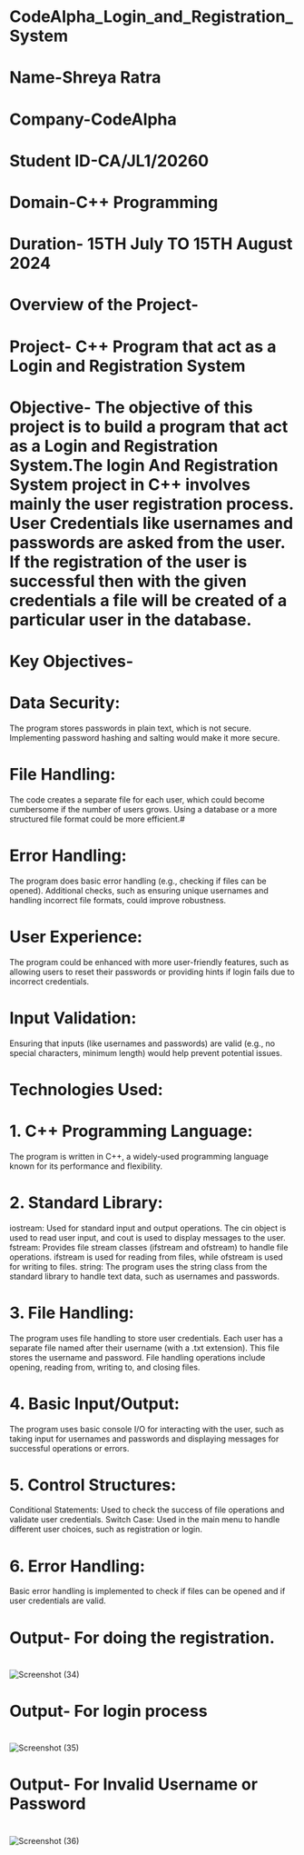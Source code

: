 # CodeAlpha_Login_and_Registration_System
# Name-Shreya Ratra 
# Company-CodeAlpha 
# Student ID-CA/JL1/20260
# Domain-C++ Programming 
# Duration- 15TH July TO 15TH August 2024
#
#
# Overview of the Project-
# Project- C++ Program that act as a Login and Registration System
# Objective- The objective of this project is to build a program that act as a Login and Registration System.The login And Registration System project in C++ involves mainly the user registration process. User Credentials like usernames and passwords are asked from the user. If the registration of the user is successful then with the given credentials a file will be created of a particular user in the database.
#
# Key Objectives-
# Data Security:
The program stores passwords in plain text, which is not secure. Implementing password hashing and salting would make it more secure.
# File Handling:
The code creates a separate file for each user, which could become cumbersome if the number of users grows. Using a database or a more structured file format could be more efficient.#
# Error Handling:
The program does basic error handling (e.g., checking if files can be opened). Additional checks, such as ensuring unique usernames and handling incorrect file formats, could improve robustness.
# User Experience:
The program could be enhanced with more user-friendly features, such as allowing users to reset their passwords or providing hints if login fails due to incorrect credentials.
# Input Validation:
Ensuring that inputs (like usernames and passwords) are valid (e.g., no special characters, minimum length) would help prevent potential issues.
#
# Technologies Used:
# 1. C++ Programming Language:
The program is written in C++, a widely-used programming language known for its performance and flexibility.
# 2. Standard Library:
iostream: Used for standard input and output operations. The cin object is used to read user input, and cout is used to display messages to the user.
fstream: Provides file stream classes (ifstream and ofstream) to handle file operations. ifstream is used for reading from files, while ofstream is used for writing to files.
string: The program uses the string class from the standard library to handle text data, such as usernames and passwords.
# 3. File Handling:
The program uses file handling to store user credentials. Each user has a separate file named after their username (with a .txt extension). This file stores the username and password.
File handling operations include opening, reading from, writing to, and closing files.
# 4. Basic Input/Output:
The program uses basic console I/O for interacting with the user, such as taking input for usernames and passwords and displaying messages for successful operations or errors.
# 5. Control Structures:
Conditional Statements: Used to check the success of file operations and validate user credentials.
Switch Case: Used in the main menu to handle different user choices, such as registration or login.
# 6. Error Handling:
Basic error handling is implemented to check if files can be opened and if user credentials are valid.
#
# Output- For doing the registration.
#
![Screenshot (34)](https://github.com/user-attachments/assets/10f68336-b3d0-42e2-bcba-1d5874b679ea)
# 
# Output- For login process
# 
![Screenshot (35)](https://github.com/user-attachments/assets/28744eff-5037-4e30-bde2-5ad89291fd71)
#
# Output- For Invalid Username or Password
#
![Screenshot (36)](https://github.com/user-attachments/assets/5d9d4a41-1483-4ef8-88eb-4a0c100d75e4)




